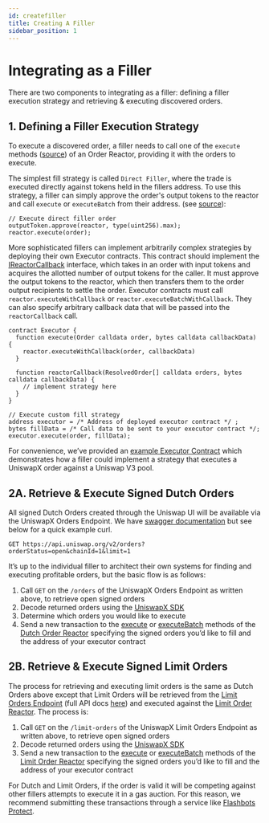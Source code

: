 ```yaml
---
id: createfiller
title: Creating A Filler
sidebar_position: 1
---
```


# Integrating as a Filler

There are two components to integrating as a filler: defining a filler execution strategy and retrieving & executing discovered orders.

## 1. Defining a Filler Execution Strategy

To execute a discovered order, a filler needs to call one of the `execute` methods ([source](https://github.com/Uniswap/UniswapX/blob/v1.1.0/src/reactors/BaseReactor.sol#L31)) of an Order Reactor, providing it with the orders to execute.

The simplest fill strategy is called `Direct Filler`, where the trade is executed directly against tokens held in the fillers address. To use this strategy, a filler can simply approve the order's output tokens to the reactor and call `execute` or `executeBatch` from their address. (see [source](https://github.com/Uniswap/UniswapX/blob/v1.1.0/src/reactors/BaseReactor.sol#L35)):

```solidity
// Execute direct filler order
outputToken.approve(reactor, type(uint256).max);
reactor.execute(order);
```

More sophisticated fillers can implement arbitrarily complex strategies by deploying their own Executor contracts. This contract should implement the [IReactorCallback](https://github.com/Uniswap/UniswapX/blob/v1.1.0/src/interfaces/IReactorCallback.sol) interface, which takes in an order with input tokens and acquires the allotted number of output tokens for the caller. It must approve the output tokens to the reactor, which then transfers them to the order output recipients to settle the order. Executor contracts must call `reactor.executeWithCallback` or `reactor.executeBatchWithCallback`. They can also specify arbitrary callback data that will be passed into the `reactorCallback` call.

```solidity
contract Executor {
  function execute(Order calldata order, bytes calldata callbackData) {
    reactor.executeWithCallback(order, callbackData)
  }

  function reactorCallback(ResolvedOrder[] calldata orders, bytes calldata callbackData) {
    // implement strategy here
  }
}

// Execute custom fill strategy
address executor = /* Address of deployed executor contract */ ;
bytes fillData = /* Call data to be sent to your executor contract */;
executor.execute(order, fillData);
```

For convenience, we’ve provided an [example Executor Contract](https://github.com/Uniswap/UniswapX/tree/v1.1.0/src/sample-executors) which demonstrates how a filler could implement a strategy that executes a UniswapX order against a Uniswap V3 pool.

## 2A. Retrieve & Execute Signed Dutch Orders

All signed Dutch Orders created through the Uniswap UI will be available via the UniswapX Orders Endpoint. We have [swagger documentation](https://api.uniswap.org/v2/uniswapx/docs) but see below for a quick example curl.

```
GET https://api.uniswap.org/v2/orders?orderStatus=open&chainId=1&limit=1
```

It’s up to the individual filler to architect their own systems for finding and executing profitable orders, but the basic flow is as follows:

1. Call `GET` on the `/orders` of the UniswapX Orders Endpoint as written above, to retrieve open signed orders
2. Decode returned orders using the [UniswapX SDK](https://github.com/Uniswap/UniswapX-sdk/#parsing-orders)
3. Determine which orders you would like to execute
4. Send a new transaction to the [execute](https://github.com/Uniswap/UniswapX/blob/a2025e3306312fc284a29daebdcabb88b50037c2/src/reactors/BaseReactor.sol#L29) or [executeBatch](https://github.com/Uniswap/UniswapX/blob/a2025e3306312fc284a29daebdcabb88b50037c2/src/reactors/BaseReactor.sol#L37) methods of the [Dutch Order Reactor](https://github.com/Uniswap/UniswapX/blob/main/src/reactors/DutchOrderReactor.sol) specifying the signed orders you’d like to fill and the address of your executor contract

## 2B. Retrieve & Execute Signed Limit Orders
The process for retrieving and executing limit orders is the same as Dutch Orders above except that Limit Orders will be retrieved from the [Limit Orders Endpoint](https://api.uniswap.org/v2/limit-orders) (full API docs [here](https://api.uniswap.org/v2/uniswapx/docs)) and executed against the [Limit Order Reactor](https://github.com/Uniswap/UniswapX/blob/main/src/reactors/LimitOrderReactor.sol). The process is: 

1. Call `GET` on the `/limit-orders` of the UniswapX Limit Orders Endpoint as written above, to retrieve open signed orders
2. Decode returned orders using the [UniswapX SDK](https://github.com/Uniswap/UniswapX-sdk/#parsing-orders)
3. Send a new transaction to the [execute](https://github.com/Uniswap/UniswapX/blob/a2025e3306312fc284a29daebdcabb88b50037c2/src/reactors/BaseReactor.sol#L29) or [executeBatch](https://github.com/Uniswap/UniswapX/blob/a2025e3306312fc284a29daebdcabb88b50037c2/src/reactors/BaseReactor.sol#L37) methods of the [Limit Order Reactor](https://github.com/Uniswap/UniswapX/blob/main/src/reactors/LimitOrderReactor.sol) specifying the signed orders you’d like to fill and the address of your executor contract 

For Dutch and Limit Orders, if the order is valid it will be competing against other fillers attempts to execute it in a gas auction. For this reason, we recommend submitting these transactions through a service like [Flashbots Protect](https://docs.flashbots.net/flashbots-protect/overview).
